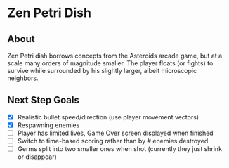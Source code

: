 # Zen Petri Dish

## About
Zen Petri dish borrows concepts from the Asteroids arcade game, but at a scale many orders of magnitude smaller. The player floats (or fights) to survive while surrounded by his slightly larger, albeit microscopic neighbors.

## Next Step Goals
- [X] Realistic bullet speed/direction (use player movement vectors)
- [X] Respawning enemies
- [ ] Player has limited lives, Game Over screen displayed when finished
- [ ] Switch to time-based scoring rather than by # enemies destroyed
- [ ] Germs split into two smaller ones when shot (currently they just shrink or disappear)
